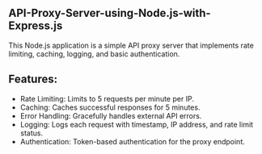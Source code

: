 ## API-Proxy-Server-using-Node.js-with-Express.js

This Node.js application is a simple API proxy server that implements rate limiting, caching, logging, and basic authentication.

## Features:

- Rate Limiting: Limits to 5 requests per minute per IP.
- Caching: Caches successful responses for 5 minutes.
- Error Handling: Gracefully handles external API errors.
- Logging: Logs each request with timestamp, IP address, and rate limit status.
- Authentication: Token-based authentication for the proxy endpoint.
